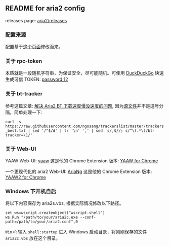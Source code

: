 
## README for aria2 config

releases page: [aria2/releases](https://github.com/aria2/aria2/releases)

### 配置来源

配置基于[这个页面](http://aria2c.com/usage.html)修改而来。

### 关于 rpc-token

本质就是一段随机字符串，为保证安全，尽可能随机。可使用 [DuckDuckGo](https://duckduckgo.com) 快速生成可信 TOKEN: [password 12](https://duckduckgo.com/?q=password+12&ia=answer)

### 关于 bt-tracker

参考这篇文章: [解决 Aria2 BT 下载速度慢没速度的问题](http://www.senra.me/solutions-to-aria2-bt-metalink-download-slowly/), 因为[源文件](https://raw.githubusercontent.com/ngosang/trackerslist/master/trackers_best.txt)并不是逗号分隔，简单处理一下:

`curl -s https://raw.githubusercontent.com/ngosang/trackerslist/master/trackers_best.txt | sed '/^$/d' | tr '\n' ',' | sed 's/,$//; s/^\(.*\)/bt-tracker=\1/'`

### 关于 Web-UI

YAAW Web-UI: [yaaw](https://github.com/binux/yaaw)
这是他的 Chrome Extension 版本: [YAAW for Chrome](https://chrome.google.com/webstore/detail/yaaw-for-chrome/dennnbdlpgjgbcjfgaohdahloollfgoc)

一个更现代化的 aria2 Web-UI: [AriaNg](https://github.com/mayswind/AriaNg)
这是他的 Chrome Extension 版本: [YAAW2 for Chrome](https://chrome.google.com/webstore/detail/yaaw2-for-chrome/mpkodccbngfoacfalldjimigbofkhgjn)

### Windows 下开机自启

将以下内容保存为 aria2s.vbs, 根据实际情况修改以下路径。

```
set ws=wscript.createobject("wscript.shell")
ws.Run "/path/to/your/aria2c.exe --conf-path=/path/to/your/aria2.conf",0
```

`Win+R` 输入 `shell:startup` 进入 Windows 启动目录，将刚刚保存的文件 `aria2c.vbs` 放在这个目录。
